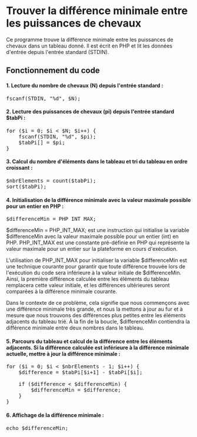 # Trouver la différence minimale entre les puissances de chevaux

Ce programme trouve la différence minimale entre les puissances de chevaux dans un tableau donné. Il est écrit en PHP et lit les données d'entrée depuis l'entrée standard (STDIN).

## Fonctionnement du code

#### 1. Lecture du nombre de chevaux (N) depuis l'entrée standard :
<pre>fscanf(STDIN, "%d", $N);</pre>

#### 2. Lecture des puissances de chevaux (pi) depuis l'entrée standard $tabPi :
<pre>
for ($i = 0; $i < $N; $i++) {
    fscanf(STDIN, "%d", $pi);
    $tabPi[] = $pi;
}
</pre>

#### 3. Calcul du nombre d'éléments dans le tableau et tri du tableau en ordre croissant :
<pre>
$nbrElements = count($tabPi);
sort($tabPi);
</pre>

#### 4. Initialisation de la différence minimale avec la valeur maximale possible pour un entier en PHP :
<pre>$differenceMin = PHP_INT_MAX;</pre>
$differenceMin = PHP_INT_MAX; est une instruction qui initialise la variable $differenceMin avec la valeur maximale possible pour un entier (int) en PHP. PHP_INT_MAX est une constante pré-définie en PHP qui représente la valeur maximale pour un entier sur la plateforme en cours d'exécution.

L'utilisation de PHP_INT_MAX pour initialiser la variable $differenceMin est une technique courante pour garantir que toute différence trouvée lors de l'exécution du code sera inférieure à la valeur initiale de $differenceMin. Ainsi, la première différence calculée entre les éléments du tableau remplacera cette valeur initiale, et les différences ultérieures seront comparées à la différence minimale courante.

Dans le contexte de ce problème, cela signifie que nous commençons avec une différence minimale très grande, et nous la mettons à jour au fur et à mesure que nous trouvons des différences plus petites entre les éléments adjacents du tableau trié. À la fin de la boucle, $differenceMin contiendra la différence minimale entre deux nombres dans le tableau.

#### 5. Parcours du tableau et calcul de la différence entre les éléments adjacents. Si la différence calculée est inférieure à la différence minimale actuelle, mettre à jour la différence minimale :
<pre>
for ($i = 0; $i < $nbrElements - 1; $i++) {
    $difference = $tabPi[$i+1] - $tabPi[$i];
    
    if ($difference < $differenceMin) {
        $differenceMin = $difference;
    }
}
</pre>

#### 6. Affichage de la différence minimale :
<pre>echo $differenceMin;</pre>